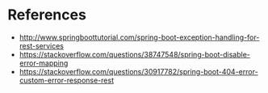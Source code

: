 # References

- http://www.springboottutorial.com/spring-boot-exception-handling-for-rest-services
- https://stackoverflow.com/questions/38747548/spring-boot-disable-error-mapping
- https://stackoverflow.com/questions/30917782/spring-boot-404-error-custom-error-response-rest
